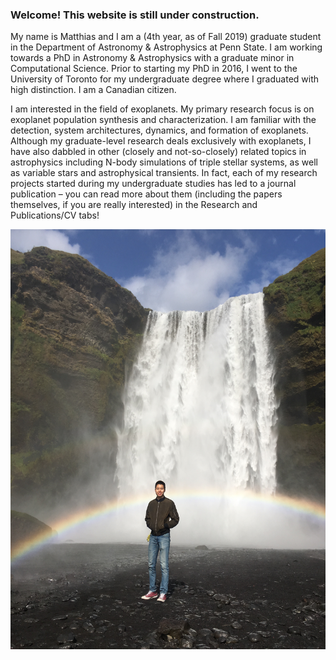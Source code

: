 ### Welcome! This website is still under construction.

My name is Matthias and I am a (4th year, as of Fall 2019) graduate student in the Department of Astronomy & Astrophysics at Penn State. I am working towards a PhD in Astronomy & Astrophysics with a graduate minor in Computational Science. Prior to starting my PhD in 2016, I went to the University of Toronto for my undergraduate degree where I graduated with high distinction. I am a Canadian citizen.

I am interested in the field of exoplanets. My primary research focus is on exoplanet population synthesis and characterization. I am familiar with the detection, system architectures, dynamics, and formation of exoplanets. Although my graduate-level research deals exclusively with exoplanets, I have also dabbled in other (closely and not-so-closely) related topics in astrophysics including N-body simulations of triple stellar systems, as well as variable stars and astrophysical transients. In fact, each of my research projects started during my undergraduate studies has led to a journal publication – you can read more about them (including the papers themselves, if you are really interested) in the Research and Publications/CV tabs!

<img src="/photos/Iceland_Skogafoss_me1.JPG" alt="Photo of me in Iceland, August 2019" width="800"/>
